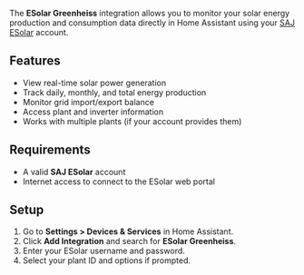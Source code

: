 The **ESolar Greenheiss** integration allows you to monitor your solar energy production and consumption data directly in Home Assistant using your [SAJ ESolar](https://www.saj-electric.com/) account.

## Features

- View real-time solar power generation
- Track daily, monthly, and total energy production
- Monitor grid import/export balance
- Access plant and inverter information
- Works with multiple plants (if your account provides them)

## Requirements

- A valid **SAJ ESolar** account
- Internet access to connect to the ESolar web portal

## Setup

1. Go to **Settings > Devices & Services** in Home Assistant.
2. Click **Add Integration** and search for **ESolar Greenheiss**.
3. Enter your ESolar username and password.
4. Select your plant ID and options if prompted.